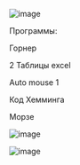 ![image](https://user-images.githubusercontent.com/84030509/192939839-22c50a1d-4095-4e91-9529-96cca2a091f4.png)

Программы:

Горнер

2 Таблицы excel

Auto mouse 1

Код Хемминга 

Морзе


![image](https://user-images.githubusercontent.com/84030509/198190446-f808785d-f464-4233-b28d-10470b9b175b.png)


![image](https://user-images.githubusercontent.com/84030509/200734701-ae975610-bb3c-4179-8be9-1740ba991e07.png)
